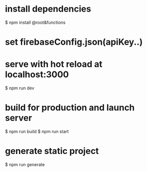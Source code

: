 # install dependencies
$ npm install @root&functions

# set firebaseConfig.json(apiKey..)

# serve with hot reload at localhost:3000
$ npm run dev

# build for production and launch server
$ npm run build
$ npm run start

# generate static project
$ npm run generate
